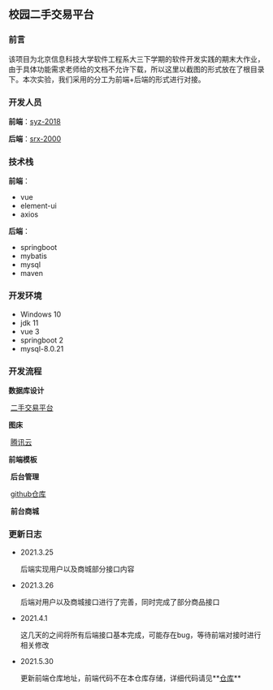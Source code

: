 ## 校园二手交易平台

### 前言

​	该项目为北京信息科技大学软件工程系大三下学期的软件开发实践的期末大作业，由于具体功能需求老师给的文档不允许下载，所以这里以截图的形式放在了根目录下。本次实验，我们采用的分工为前端+后端的形式进行对接。

### 开发人员

**前端**：[syz-2018](https://github.com/huoyanlieniao)

**后端**：[srx-2000](https://github.com/srx-2000)

### 技术栈

**前端**：

* vue
* element-ui
* axios

**后端**：

* springboot
* mybatis
* mysql
* maven

### 开发环境

- Windows 10
- jdk 11
- vue 3
- springboot 2
- mysql-8.0.21

### 开发流程

**数据库设计**

​	[二手交易平台](https://docs.qq.com/sheet/DTXROeXZyU0R6b0Zq)

**图床**

​	[腾讯云](https://cloud.tencent.com/solution/cos-data-processing)

**前端模板**

​	**后台管理**

​		[github仓库](https://github.com/lin-xin/vue-manage-system)

​	**前台商城**

### 更新日志

* 2021.3.25

  后端实现用户以及商城部分接口内容
  
* 2021.3.26

  后端对用户以及商城接口进行了完善，同时完成了部分商品接口
  
* 2021.4.1

  这几天的之间将所有后端接口基本完成，可能存在bug，等待前端对接时进行相关修改
  
* 2021.5.30

  更新前端仓库地址，前端代码不在本仓库存储，详细代码请见**[仓库](https://github.com/huoyanlieniao/vue-shop)**

